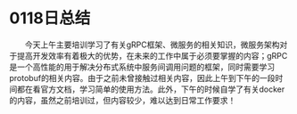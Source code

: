 # 0118日总结

&emsp;&emsp;今天上午主要培训学习了有关gRPC框架、微服务的相关知识，微服务架构对于提高开发效率有着极大的优势，在未来的工作中属于必须要掌握的内容；gRPC是一个高性能的用于解决分布式系统中服务间调用问题的框架，同时需要学习protobuf的相关内容。由于之前未曾接触过相关内容，因此上午到下午的一段时间都在看官方文档，学习简单的使用方法。此外，下午的时候自学了有关docker的内容，虽然之前培训过，但内容较少，难以达到日常工作要求！